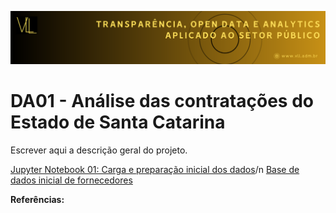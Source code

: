 ![imagem](images/VLL_Banner.png)
# DA01 - Análise das contratações do Estado de Santa Catarina

Escrever aqui a descrição geral do projeto.

[Jupyter Notebook 01: Carga e preparação inicial dos dados](fornecedores.ipynb)/n
[Base de dados inicial de fornecedores](Documents/Fornecedores.pdf)


**Referências:**